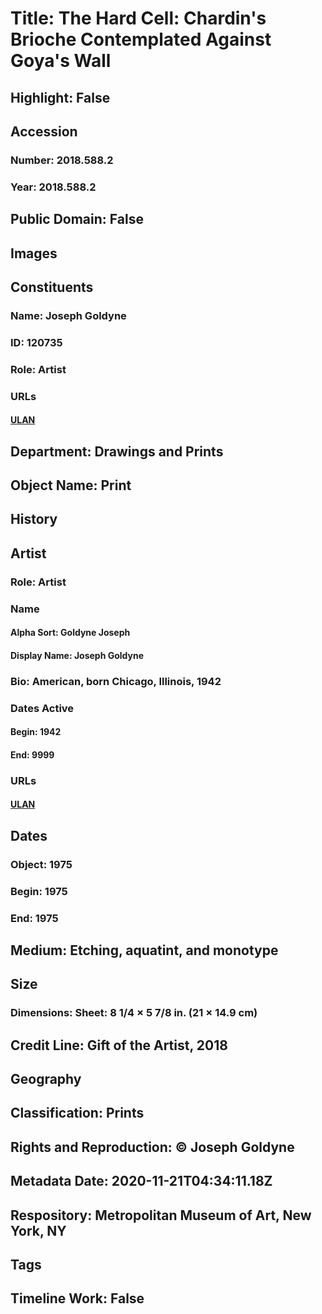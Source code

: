 # Title: The Hard Cell: Chardin's Brioche Contemplated Against Goya's Wall
## Highlight: False
## Accession
### Number: 2018.588.2
### Year: 2018.588.2
## Public Domain: False
## Images
## Constituents
### Name: Joseph Goldyne
### ID: 120735
### Role: Artist
### URLs
#### [ULAN](http://vocab.getty.edu/page/ulan/500049540)
## Department: Drawings and Prints
## Object Name: Print
## History
## Artist
### Role: Artist
### Name
#### Alpha Sort: Goldyne Joseph
#### Display Name: Joseph Goldyne
### Bio: American, born Chicago, Illinois, 1942
### Dates Active
#### Begin: 1942
#### End: 9999
### URLs
#### [ULAN](http://vocab.getty.edu/page/ulan/500049540)
## Dates
### Object: 1975
### Begin: 1975
### End: 1975
## Medium: Etching, aquatint, and monotype
## Size
### Dimensions: Sheet: 8 1/4 × 5 7/8 in. (21 × 14.9 cm)
## Credit Line: Gift of the Artist, 2018
## Geography
## Classification: Prints
## Rights and Reproduction: © Joseph Goldyne
## Metadata Date: 2020-11-21T04:34:11.18Z
## Respository: Metropolitan Museum of Art, New York, NY
## Tags
## Timeline Work: False